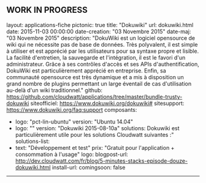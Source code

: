 WORK IN PROGRESS
---
layout: applications-fiche
pictonic: true
title: "Dokuwiki"
url: dokuwiki.html
date: 2015-11-03 00:00:00
date-creation: "03 Novembre 2015"
date-maj: "03 Novembre 2015"
description: "DokuWiki est un logiciel opensource de wiki qui ne nécessite pas de base de données. Très polyvalent, il est simple à utiliser et est apprécié par les utilisateurs pour sa syntaxe propre et lisible. La facilité d'entretien, la sauvegarde et l'intégration, il est le favori d'un administrateur. Grâce à ses contrôles d'accès et ses APIs d'authentification, DokuWiki est particulièrement apprécié en entreprise. Enfin, sa communauté opensource est très dynamique et a mis à disposition un grand nombre de plugins permettant un large éventail de cas d'utilisation au-delà d'un wiki traditionnel."
github: https://github.com/cloudwatt/applications/tree/master/bundle-trusty-dokuwiki
siteofficiel: https://www.dokuwiki.org/dokuwiki#
sitesupport: https://www.dokuwiki.org/faq:support
composants:
 - logo: "pct-lin-ubuntu"
   version: "Ubuntu 14.04"
 - logo: ""
   version: "Dokuwiki 2015-08-10a"
solutions: Dokuwiki est particulièrement utile pour les solutions Cloudwatt suivantes :"
solutions-list: 
 - text: "Développement et test"
prix: "Gratuit pour l'application + consommation à l'usage"
logo: 
blogpost-url: http://dev.cloudwatt.com/fr/blog/5-minutes-stacks-episode-douze-dokuwiki.html
install-url:
comingsoon: false
---
